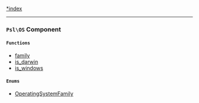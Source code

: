 <!--
    This markdown file was generated using `docs/documenter.php`.

    Any edits to it will likely be lost.
-->

[*index](./../README.md)

---

### `Psl\OS` Component

#### `Functions`

- [family](./../../src/Psl/OS/family.php#L14)
- [is_darwin](./../../src/Psl/OS/is_darwin.php#L14)
- [is_windows](./../../src/Psl/OS/is_windows.php#L14)

#### `Enums`

- [OperatingSystemFamily](./../../src/Psl/OS/OperatingSystemFamily.php#L16)


